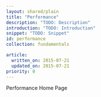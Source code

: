 ```yaml
---
layout: shared/plain
title: "Performance"
description: "TODO: Description"
introduction: "TODO: Introduction"
snippet: "TODO: Snippet"
id: performance
collection: fundamentals

article:
  written_on: 2015-07-21
  updated_on: 2015-07-21
priority: 0
---
```


Performance Home Page
